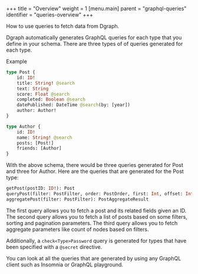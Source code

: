 +++
title = "Overview"
weight = 1
[menu.main]
    parent = "graphql-queries"
    identifier = "queries-overview"
+++

How to use queries to fetch data from Dgraph.

Dgraph automatically generates GraphQL queries for each type that you define in
your schema. There are three types of of queries generated for each type.

Example

```graphql
type Post {
    id: ID!
    title: String! @search
    text: String
    score: Float @search
    completed: Boolean @search
    datePublished: DateTime @search(by: [year])
    author: Author!
}

type Author {
    id: ID!
    name: String! @search
    posts: [Post!]
    friends: [Author]
}
```

With the above schema, there would be three queries generated for Post and three
for Author. Here are the queries that are generated for the Post type:

```graphql
getPost(postID: ID!): Post
queryPost(filter: PostFilter, order: PostOrder, first: Int, offset: Int): [Post]
aggregatePost(filter: PostFilter): PostAggregateResult
```

The first query allows you to fetch a post and its related fields given an ID.
The second query allows you to fetch a list of posts based on some filters, sorting and
pagination parameters. The third query allows you to fetch aggregate parameters
like count of nodes based on filters.

Additionally, a `check<Type>Password` query is generated for types that have been specified with a `@secret` directive.

You can look at all the queries that are generated by using any
GraphQL client such as Insomnia or GraphQL playground.
